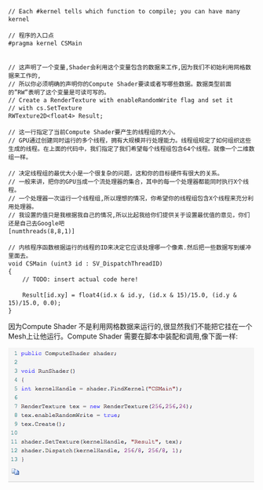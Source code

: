 	// Each #kernel tells which function to compile; you can have many kernel
	
	// 程序的入口点
	#pragma kernel CSMain 
	
	
	// 这声明了一个变量,Shader会利用这个变量包含的数据来工作,因为我们不初始利用网格数据来工作的,
	// 所以你必须明确的声明你的Compute Shader要读或者写哪些数据。数据类型前面的”RW”表明了这个变量是可读可写的。
	// Create a RenderTexture with enableRandomWrite flag and set it
	// with cs.SetTexture
	RWTexture2D<float4> Result;
	
	// 这一行指定了当前Compute Shader要产生的线程组的大小。
	// GPU通过创建同时运行的多个线程，拥有大规模并行处理能力。线程组规定了如何组织这些生成的线程。在上面的代码中，我们指定了我们希望每个线程组包含64个线程。就像一个二维数组一样。
	
	// 决定线程组的最优大小是一个很复杂的问题，这和你的目标硬件有很大的关系。
	// 一般来讲，把你的GPU当成一个流处理器的集合，其中的每一个处理器都能同时执行X个线程。
	// 一个处理器一次运行一个线程组,所以理想的情况，你希望你的线程组包含X个线程来充分利用处理器。
	// 我设置的值只是我根据我自己的情况,所以比起我给你们提供关于设置最优值的意见，你们还是自己去Google吧
	[numthreads(8,8,1)]
	
	// 内核程序函数根据运行的线程的ID来决定它应该处理哪一个像素.然后把一些数据写到缓冲里面去。
	void CSMain (uint3 id : SV_DispatchThreadID)
	{
		// TODO: insert actual code here!
	
		Result[id.xy] = float4(id.x & id.y, (id.x & 15)/15.0, (id.y & 15)/15.0, 0.0);
	}
	
因为Compute Shader 不是利用网格数据来运行的,很显然我们不能把它挂在一个Mesh上让他运行。Compute Shader 需要在脚本中装配和调用,像下面一样:	

![](/assets/5214-10972-20.png)